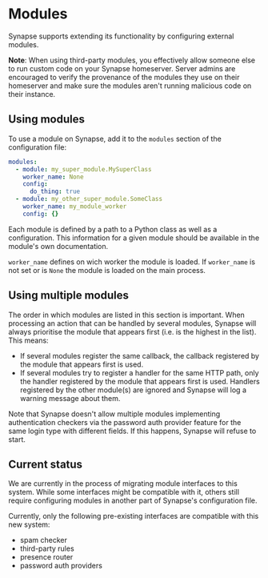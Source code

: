 # Modules

Synapse supports extending its functionality by configuring external modules.

**Note**: When using third-party modules, you effectively allow someone else to run
custom code on your Synapse homeserver. Server admins are encouraged to verify the
provenance of the modules they use on their homeserver and make sure the modules aren't
running malicious code on their instance.

## Using modules

To use a module on Synapse, add it to the `modules` section of the configuration file:

```yaml
modules:
  - module: my_super_module.MySuperClass
    worker_name: None
    config:
      do_thing: true
  - module: my_other_super_module.SomeClass
    worker_name: my_module_worker
    config: {}
```

Each module is defined by a path to a Python class as well as a configuration. This
information for a given module should be available in the module's own documentation.

`worker_name` defines on wich worker the module is loaded. If `worker_name` is not set
or is `None` the module is loaded on the main process.

## Using multiple modules

The order in which modules are listed in this section is important. When processing an
action that can be handled by several modules, Synapse will always prioritise the module
that appears first (i.e. is the highest in the list). This means:

* If several modules register the same callback, the callback registered by the module
  that appears first is used.
* If several modules try to register a handler for the same HTTP path, only the handler
  registered by the module that appears first is used. Handlers registered by the other
  module(s) are ignored and Synapse will log a warning message about them.

Note that Synapse doesn't allow multiple modules implementing authentication checkers via
the password auth provider feature for the same login type with different fields. If this
happens, Synapse will refuse to start.

## Current status

We are currently in the process of migrating module interfaces to this system. While some
interfaces might be compatible with it, others still require configuring modules in
another part of Synapse's configuration file.

Currently, only the following pre-existing interfaces are compatible with this new system:

* spam checker
* third-party rules
* presence router
* password auth providers
